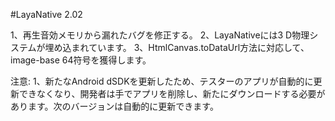 #LayaNative 2.02

1、再生音効メモリから漏れたバグを修正する。
2、LayaNativeには3 D物理システムが埋め込まれています。
3、HtmlCanvas.toDataUrl方法に対応して、image-base 64符号を獲得します。

注意:
1、新たなAndroid dSDKを更新したため、テスターのアプリが自動的に更新できなくなり、開発者は手でアプリを削除し、新たにダウンロードする必要があります。次のバージョンは自動的に更新できます。